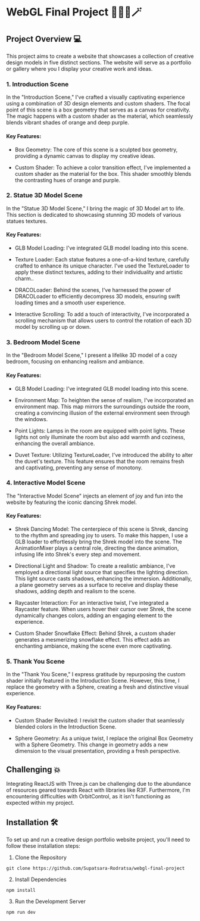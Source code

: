 # WebGL Final Project 👩🏼‍💻🪄

## Project Overview 💻

This project aims to create a website that showcases a collection of creative design models in five distinct sections. The website will serve as a portfolio or gallery where you I display your creative work and ideas.

### 1. Introduction Scene

In the "Introduction Scene," I've crafted a visually captivating experience using a combination of 3D design elements and custom shaders. The focal point of this scene is a box geometry that serves as a canvas for creativity. The magic happens with a custom shader as the material, which seamlessly blends vibrant shades of orange and deep purple.

#### Key Features:

- Box Geometry: The core of this scene is a sculpted box geometry, providing a dynamic canvas to display my creative ideas.

- Custom Shader: To achieve a color transition effect, I've implemented a custom shader as the material for the box. This shader smoothly blends the contrasting hues of orange and purple.

### 2. Statue 3D Model Scene

In the "Statue 3D Model Scene," I bring the magic of 3D Model art to life. This section is dedicated to showcasing stunning 3D models of various statues textures.

#### Key Features:
- GLB Model Loading: I've integrated GLB model loading into this scene.

- Texture Loader: Each statue features a one-of-a-kind texture, carefully crafted to enhance its unique character. I've used the TextureLoader to apply these distinct textures, adding to their individuality and artistic charm..

- DRACOLoader: Behind the scenes, I've harnessed the power of DRACOLoader to efficiently decompress 3D models, ensuring swift loading times and a smooth user experience.

- Interactive Scrolling: To add a touch of interactivity, I've incorporated a scrolling mechanism that allows users to control the rotation of each 3D model by scrolling up or down.

### 3. Bedroom Model Scene

In the "Bedroom Model Scene," I present a lifelike 3D model of a cozy bedroom, focusing on enhancing realism and ambiance.

#### Key Features:

- GLB Model Loading: I've integrated GLB model loading into this scene.

- Environment Map: To heighten the sense of realism, I've incorporated an environment map. This map mirrors the surroundings outside the room, creating a convincing illusion of the external environment seen through the windows.

- Point Lights: Lamps in the room are equipped with point lights. These lights not only illuminate the room but also add warmth and coziness, enhancing the overall ambiance.

- Duvet Texture: Utilizing TextureLoader, I've introduced the ability to alter the duvet's texture. This feature ensures that the room remains fresh and captivating, preventing any sense of monotony.

### 4. Interactive Model Scene

The "Interactive Model Scene" injects an element of joy and fun into the website by featuring the iconic dancing Shrek model.

#### Key Features:

- Shrek Dancing Model: The centerpiece of this scene is Shrek, dancing to the rhythm and spreading joy to users. To make this happen, I use a GLB loader to effortlessly bring the Shrek model into the scene. The AnimationMixer plays a central role, directing the dance animation, infusing life into Shrek's every step and movement.

- Directional Light and Shadow: To create a realistic ambiance, I've employed a directional light source that specifies the lighting direction. This light source casts shadows, enhancing the immersion. Additionally, a plane geometry serves as a surface to receive and display these shadows, adding depth and realism to the scene.

- Raycaster Interaction: For an interactive twist, I've integrated a Raycaster feature. When users hover their cursor over Shrek, the scene dynamically changes colors, adding an engaging element to the experience.

- Custom Shader Snowflake Effect: Behind Shrek, a custom shader generates a mesmerizing snowflake effect. This effect adds an enchanting ambiance, making the scene even more captivating.

### 5. Thank You Scene

In the "Thank You Scene," I express gratitude by repurposing the custom shader initially featured in the Introduction Scene. However, this time, I replace the geometry with a Sphere, creating a fresh and distinctive visual experience.

#### Key Features:

- Custom Shader Revisited: I revisit the custom shader that seamlessly blended colors in the Introduction Scene.

- Sphere Geometry: As a unique twist, I replace the original Box Geometry with a Sphere Geometry. This change in geometry adds a new dimension to the visual presentation, providing a fresh perspective.

## Challenging 💥

Integrating ReactJS with Three.js can be challenging due to the abundance of resources geared towards React with libraries like R3F. Furthermore, I'm encountering difficulties with OrbitControl, as it isn't functioning as expected within my project.

## Installation 🛠
To set up and run a creative design portfolio website project, you'll need to follow these installation steps:

1. Clone the Repository

```git clone https://github.com/Supatsara-Rodratsa/webgl-final-project```

2. Install Dependencies

```npm install```

3. Run the Development Server

```npm run dev```